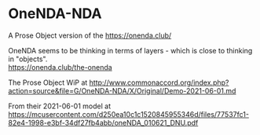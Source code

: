 # OneNDA-NDA
A Prose Object version of the https://onenda.club/

OneNDA seems to be thinking in terms of layers - which is close to thinking in "objects".  
https://onenda.club/the-onenda


The Prose Object WiP at http://www.commonaccord.org/index.php?action=source&file=G/OneNDA-NDA/X/Original/Demo-2021-06-01.md

From their 2021-06-01 model at https://mcusercontent.com/d250ea10c1c1520845955346d/files/77537fc1-82e4-1998-e3bf-34df27fb4abb/oneNDA_010621_DNU.pdf

